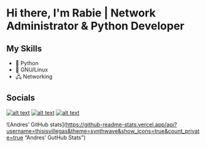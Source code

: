 

<!--
**rabieboulmal/rabieboulmal** is a ✨ _special_ ✨ repository because its `README.md` (this file) appears on your GitHub profile.

Here are some ideas to get you started:

- 🔭 I’m currently working on ...
- 🌱 I’m currently learning ...
- 👯 I’m looking to collaborate on ...
- 🤔 I’m looking for help with ...
- 💬 Ask me about ...
- 📫 How to reach me: ...
- 😄 Pronouns: ...
- ⚡ Fun fact: ...
-->

# Hi there, I'm Rabie | Network Administrator & Python Developer


## My Skills

- 🐍 Python
- 🐧 GNU/Linux
- 🖧 Networking

## Socials
[![alt text][1.1]][1]
[![alt text][2.2]][2]
[![alt text][3.3]][3]

[1.1]: https://raw.githubusercontent.com/rabieboulmal/assets/main/twitter.png?token=ALCHNLOTDIB5ZMYVMCTJZM3BDRKYI
[2.2]: https://raw.githubusercontent.com/rabieboulmal/assets/main/linkedin.png?token=ALCHNLJACAX74SALPLUMFWDBDRKW6
[3.3]: https://raw.githubusercontent.com/rabieboulmal/assets/main/insta.png?token=ALCHNLMWMWWOJAXTJW2YQCLBDRKVC

[1]: https://twitter.com/EibarRabie
[2]: https://www.linkedin.com/in/rabieboulmal
[3]: https://www.instagram.com/rabie_goodman


![Andres’ GitHub stats](https://github-readme-stats.vercel.app/api?username=thisisvillegas&theme=synthwave&show_icons=true&count_private=true “Andres’ GutHub Stats”)

